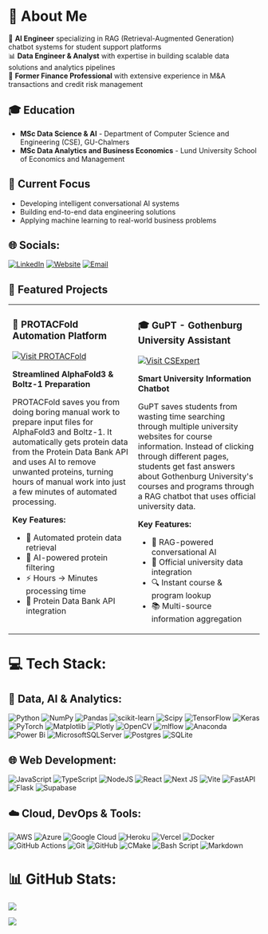 # 💫 About Me

🤖 **AI Engineer** specializing in RAG (Retrieval-Augmented Generation) chatbot systems for student support platforms  
📊 **Data Engineer & Analyst** with expertise in building scalable data solutions and analytics pipelines  
💼 **Former Finance Professional** with extensive experience in M&A transactions and credit risk management  

## 🎓 Education
- **MSc Data Science & AI** - Department of Computer Science and Engineering (CSE), GU-Chalmers
- **MSc Data Analytics and Business Economics** - Lund University School of Economics and Management

## 🚀 Current Focus
- Developing intelligent conversational AI systems
- Building end-to-end data engineering solutions
- Applying machine learning to real-world business problems

## 🌐 Socials:
[![LinkedIn](https://img.shields.io/badge/LinkedIn-%230077B5.svg?style=for-the-badge&logo=linkedin&logoColor=white)](https://linkedin.com/in/faerazo) 
[![Website](https://img.shields.io/badge/Website-%23000000.svg?style=for-the-badge&logo=firefox&logoColor=white)](https://faerazo.com)
[![Email](https://img.shields.io/badge/Email-%23D14836.svg?style=for-the-badge&logo=gmail&logoColor=white)](mailto:hello@faerazo.com) 

## 🚀 Featured Projects

<div align="center">

<table>
<tr>
<td width="50%" valign="top">

### 🧬 PROTACFold Automation Platform
[![Visit PROTACFold](https://img.shields.io/badge/Visit%20Project-%23FF6B6B.svg?style=for-the-badge&logo=safari&logoColor=white)](https://protacfold.xyz/)

**Streamlined AlphaFold3 & Boltz-1 Preparation**

PROTACFold saves you from doing boring manual work to prepare input files for AlphaFold3 and Boltz-1. It automatically gets protein data from the Protein Data Bank API and uses AI to remove unwanted proteins, turning hours of manual work into just a few minutes of automated processing.

**Key Features:**
- 🔬 Automated protein data retrieval
- 🤖 AI-powered protein filtering
- ⚡ Hours → Minutes processing time
- 🔗 Protein Data Bank API integration

</td>
<td width="50%" valign="top">

### 🎓 GuPT - Gothenburg University Assistant
[![Visit CSExpert](https://img.shields.io/badge/Visit%20Project-%234ECDC4.svg?style=for-the-badge&logo=safari&logoColor=white)](https://csexpert.xyz/)

**Smart University Information Chatbot**

GuPT saves students from wasting time searching through multiple university websites for course information. Instead of clicking through different pages, students get fast answers about Gothenburg University's courses and programs through a RAG chatbot that uses official university data.

**Key Features:**
- 💬 RAG-powered conversational AI
- 🏫 Official university data integration
- 🔍 Instant course & program lookup
- 📚 Multi-source information aggregation

</td>
</tr>
</table>

</div>

# 💻 Tech Stack:

## 🧠 Data, AI & Analytics:
![Python](https://img.shields.io/badge/python-3670A0?style=for-the-badge&logo=python&logoColor=ffdd54) ![NumPy](https://img.shields.io/badge/numpy-%23013243.svg?style=for-the-badge&logo=numpy&logoColor=white) ![Pandas](https://img.shields.io/badge/pandas-%23150458.svg?style=for-the-badge&logo=pandas&logoColor=white) ![scikit-learn](https://img.shields.io/badge/scikit--learn-%23F7931E.svg?style=for-the-badge&logo=scikit-learn&logoColor=white) ![Scipy](https://img.shields.io/badge/SciPy-%230C55A5.svg?style=for-the-badge&logo=scipy&logoColor=%white) ![TensorFlow](https://img.shields.io/badge/TensorFlow-%23FF6F00.svg?style=for-the-badge&logo=TensorFlow&logoColor=white) ![Keras](https://img.shields.io/badge/Keras-%23D00000.svg?style=for-the-badge&logo=Keras&logoColor=white) ![PyTorch](https://img.shields.io/badge/PyTorch-%23EE4C2C.svg?style=for-the-badge&logo=PyTorch&logoColor=white) ![Matplotlib](https://img.shields.io/badge/Matplotlib-%23ffffff.svg?style=for-the-badge&logo=Matplotlib&logoColor=black) ![Plotly](https://img.shields.io/badge/Plotly-%233F4F75.svg?style=for-the-badge&logo=plotly&logoColor=white) ![OpenCV](https://img.shields.io/badge/opencv-%23white.svg?style=for-the-badge&logo=opencv&logoColor=white) ![mlflow](https://img.shields.io/badge/mlflow-%23d9ead3.svg?style=for-the-badge&logo=numpy&logoColor=blue) ![Anaconda](https://img.shields.io/badge/Anaconda-%2344A833.svg?style=for-the-badge&logo=anaconda&logoColor=white) ![Power Bi](https://img.shields.io/badge/power_bi-F2C811?style=for-the-badge&logo=powerbi&logoColor=black) ![MicrosoftSQLServer](https://img.shields.io/badge/Microsoft%20SQL%20Server-CC2927?style=for-the-badge&logo=microsoft%20sql%20server&logoColor=white) ![Postgres](https://img.shields.io/badge/postgres-%23316192.svg?style=for-the-badge&logo=postgresql&logoColor=white) ![SQLite](https://img.shields.io/badge/sqlite-%2307405e.svg?style=for-the-badge&logo=sqlite&logoColor=white)

## 🌐 Web Development:
![JavaScript](https://img.shields.io/badge/javascript-%23323330.svg?style=for-the-badge&logo=javascript&logoColor=%23F7DF1E) ![TypeScript](https://img.shields.io/badge/typescript-%23007ACC.svg?style=for-the-badge&logo=typescript&logoColor=white) ![NodeJS](https://img.shields.io/badge/node.js-6DA55F?style=for-the-badge&logo=node.js&logoColor=white) ![React](https://img.shields.io/badge/react-%2320232a.svg?style=for-the-badge&logo=react&logoColor=%2361DAFB) ![Next JS](https://img.shields.io/badge/Next-black?style=for-the-badge&logo=next.js&logoColor=white) ![Vite](https://img.shields.io/badge/vite-%23646CFF.svg?style=for-the-badge&logo=vite&logoColor=white) ![FastAPI](https://img.shields.io/badge/FastAPI-005571?style=for-the-badge&logo=fastapi) ![Flask](https://img.shields.io/badge/flask-%23000.svg?style=for-the-badge&logo=flask&logoColor=white) ![Supabase](https://img.shields.io/badge/Supabase-3ECF8E?style=for-the-badge&logo=supabase&logoColor=white)

## ☁️ Cloud, DevOps & Tools:
![AWS](https://img.shields.io/badge/AWS-%23FF9900.svg?style=for-the-badge&logo=amazon-aws&logoColor=white) ![Azure](https://img.shields.io/badge/azure-%230072C6.svg?style=for-the-badge&logo=microsoftazure&logoColor=white) ![Google Cloud](https://img.shields.io/badge/GoogleCloud-%234285F4.svg?style=for-the-badge&logo=google-cloud&logoColor=white) ![Heroku](https://img.shields.io/badge/heroku-%23430098.svg?style=for-the-badge&logo=heroku&logoColor=white) ![Vercel](https://img.shields.io/badge/vercel-%23000000.svg?style=for-the-badge&logo=vercel&logoColor=white) ![Docker](https://img.shields.io/badge/docker-%230db7ed.svg?style=for-the-badge&logo=docker&logoColor=white) ![GitHub Actions](https://img.shields.io/badge/github%20actions-%232671E5.svg?style=for-the-badge&logo=githubactions&logoColor=white) ![Git](https://img.shields.io/badge/git-%23F05033.svg?style=for-the-badge&logo=git&logoColor=white) ![GitHub](https://img.shields.io/badge/github-%23121011.svg?style=for-the-badge&logo=github&logoColor=white) ![CMake](https://img.shields.io/badge/CMake-%23008FBA.svg?style=for-the-badge&logo=cmake&logoColor=white) ![Bash Script](https://img.shields.io/badge/bash_script-%23121011.svg?style=for-the-badge&logo=gnu-bash&logoColor=white) ![Markdown](https://img.shields.io/badge/markdown-%23000000.svg?style=for-the-badge&logo=markdown&logoColor=white)
# 📊 GitHub Stats:
![](https://nirzak-streak-stats.vercel.app/?user=faerazo&theme=github_dark&hide_border=false)<br/>

![](https://github-readme-stats.vercel.app/api/top-langs/?username=faerazo&theme=github_dark&hide_border=false&include_all_commits=false&count_private=false&layout=compact)

<!-- Proudly created with GPRM ( https://gprm.itsvg.in ) -->
